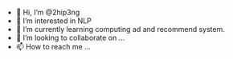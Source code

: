 - 👋 Hi, I’m @2hip3ng
- 👀 I’m interested in NLP
- 🌱 I’m currently learning computing ad and recommend system.
- 💞️ I’m looking to collaborate on ...
- 📫 How to reach me ...

<!---
2hip3ng/2hip3ng is a ✨ special ✨ repository because its `README.md` (this file) appears on your GitHub profile.
You can click the Preview link to take a look at your changes.
--->
